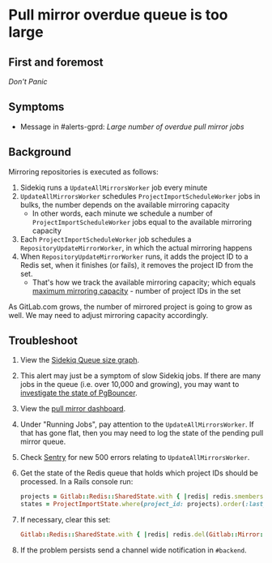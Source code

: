 # Pull mirror overdue queue is too large

## First and foremost

*Don't Panic*

## Symptoms

* Message in #alerts-gprd: _Large number of overdue pull mirror jobs_

## Background

Mirroring repositories is executed as follows:

1. Sidekiq runs a `UpdateAllMirrorsWorker` job every minute
1. `UpdateAllMirrorsWorker` schedules `ProjectImportScheduleWorker` jobs in bulks, the number depends on the available mirroring capacity
    * In other words, each minute we schedule a number of `ProjectImportScheduleWorker` jobs equal to the available mirroring capacity
1. Each `ProjectImportScheduleWorker` job schedules a `RepositoryUpdateMirrorWorker`, in which the actual mirroring happens
1. When `RepositoryUpdateMirrorWorker` runs, it adds the project ID to a Redis set, when it finishes (or fails), it removes the project ID from the set.
    * That's how we track the available mirroring capacity; which equals [maximum mirroring capacity][maximum-mirroring-capacity] - number of project IDs in the set

As GitLab.com grows, the number of mirrored project is going to grow as well. We may need to adjust mirroring capacity accordingly.

## Troubleshoot

1. View the [Sidekiq Queue size graph][sidekiq-queue-sizes].
1. This alert may just be a symptom of slow Sidekiq jobs. If there are many jobs in the queue (i.e. over 10,000 and growing),
   you may want to [investigate the state of PgBouncer](pgbouncer.md).
1. View the [pull mirror dashboard](https://dashboards.gitlab.net/d/_MKRXrSmk/pull-mirrors).
1. Under "Running Jobs", pay attention to the `UpdateAllMirrorsWorker`. If that has gone flat, then
you may need to log the state of the pending pull mirror queue.
1. Check [Sentry](https://sentry.gitlab.net/gitlab/gitlabcom/) for new 500 errors relating to `UpdateAllMirrorsWorker`.
1. Get the state of the Redis queue that holds which project IDs should be processed. In a Rails console run:

    ```ruby
    projects = Gitlab::Redis::SharedState.with { |redis| redis.smembers(Gitlab::Mirror::PULL_CAPACITY_KEY) }
    states = ProjectImportState.where(project_id: projects).order(:last_update_started_at).map(&:last_error)
    ```

1. If necessary, clear this set:

    ```ruby
    Gitlab::Redis::SharedState.with { |redis| redis.del(Gitlab::Mirror::PULL_CAPACITY_KEY) }
    ````

1. If the problem persists send a channel wide notification in `#backend`.

[maximum-mirroring-capacity]: https://gitlab.com/admin/application_settings/repository#js-mirror-settings
[sidekiq-queue-sizes]: https://dashboards.gitlab.net/d/9GOIu9Siz/sidekiq-stats?orgId=1&panelId=3&fullscreen
